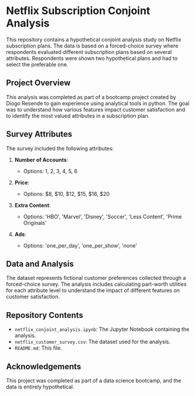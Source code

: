 # Netflix Subscription Conjoint Analysis

This repository contains a hypothetical conjoint analysis study on Netflix subscription plans. The data is based on a forced-choice survey where respondents evaluated different subscription plans based on several attributes. Respondents were shown two hypothetical plans and had to select the preferable one.

## Project Overview

This analysis was completed as part of a bootcamp project created by Diogo Resende to gain experience using analytical tools in python. The goal was to understand how various features impact customer satisfaction and to identify the most valued attributes in a subscription plan.

## Survey Attributes

The survey included the following attributes:

1. **Number of Accounts**: 
   - Options: 1, 2, 3, 4, 5, 6

2. **Price**: 
   - Options: $8, $10, $12, $15, $18, $20

3. **Extra Content**: 
   - Options: 'HBO', 'Marvel', 'Disney', 'Soccer', 'Less Content', 'Prime Originals'

4. **Ads**: 
   - Options: 'one_per_day', 'one_per_show', 'none'

## Data and Analysis

The dataset represents fictional customer preferences collected through a forced-choice survey. The analysis includes calculating part-worth utilities for each attribute level to understand the impact of different features on customer satisfaction.

## Repository Contents

- `netflix_conjoint_analysis.ipynb`: The Jupyter Notebook containing the analysis.
- `netflix_customer_survey.csv`: The dataset used for the analysis.
- `README.md`: This file.

## Acknowledgements

This project was completed as part of a data science bootcamp, and the data is entirely hypothetical.
